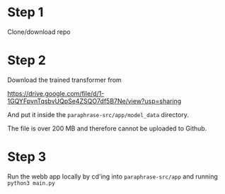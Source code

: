 # Step 1
Clone/download repo

# Step 2
Download the trained transformer from 

https://drive.google.com/file/d/1-1GQYFpvnTqsbvUQpSe4ZSQO7df5B7Ne/view?usp=sharing

And put it inside the `paraphrase-src/app/model_data` directory.

The file is over 200 MB and therefore cannot be uploaded to Github.

# Step 3
Run the webb app locally by cd'ing into `paraphrase-src/app` and running 
```python3 main.py```